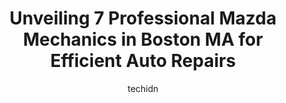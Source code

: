 ---
layout: ampstory
image: https://images.unsplash.com/photo-1617814065893-00757125efab?ixlib=rb-4.0.3&ixid=MnwxMjA3fDB8MHxwaG90by1wYWdlfHx8fGVufDB8fHx8&auto=format&fit=crop&w=640&h=853&q=80
author: techidn
featured: false
description: Experience the excellence of automotive service by visiting the 7 best Mazda Mechanic in Boston MA, USA. With their expertise, attention to detail, and commitment to customer satisfaction, y
title: Unveiling 7 Professional Mazda Mechanics in Boston MA for Efficient Auto Repairs
cover:
   title: Unveiling 7 Professional Mazda Mechanics in Boston MA for Efficient Auto Repairs
   subtitle: Rickpate
   background: https://images.unsplash.com/photo-1617814065893-00757125efab?ixlib=rb-4.0.3&ixid=MnwxMjA3fDB8MHxwaG90by1wYWdlfHx8fGVufDB8fHx8&auto=format&fit=crop&w=640&h=853&q=80

pages: 
 - layout: thirds
   top: <h1>#1 1st Class Auto Body</h1>
   bottom: "<p>Great experience! Amazing customer service. Mechanical and autobody repairs that were done perfectly. The car runs better than it did before I gave it to them!</p>"
   background: https://www.knot35.com/toplist/wp-content/uploads/2023/06/best-mazda-mechanic-1-in-boston-ma-1685839947.jpeg
   backgroundblur: true
 - layout: thirds
   top: <h1>#2 Frans Auto Repair</h1>
   bottom: "<p>43 Preble St, South Boston, MA 02127, United States</p>"
   background: https://www.knot35.com/toplist/wp-content/uploads/2023/06/best-mazda-mechanic-2-in-boston-ma-1685839947.jpeg
   cta:
      link: https://www.knot35.com/toplist/unveiling-7-professional-mazda-mechanics-in-boston-ma-for-efficient-auto-repairs/
      text: Unveiling 7 Professional Mazda Mechanics in Boston MA for Efficient Auto Repairs
 - layout: thirds
   top: <h1>#3 Swedish Motors</h1>
   bottom: "<p>1090 Commonwealth Ave, Boston, MA 02215, United States</p>"
   background: https://www.knot35.com/toplist/wp-content/uploads/2023/06/best-mazda-mechanic-3-in-boston-ma-1685839947.jpeg
   cta:
      link: https://www.knot35.com/toplist/unveiling-7-professional-mazda-mechanics-in-boston-ma-for-efficient-auto-repairs/
      text: Unveiling 7 Professional Mazda Mechanics in Boston MA for Efficient Auto Repairs
 - layout: thirds
   top: <h1>#4 A To Z Auto Repair Inc</h1>
   bottom: "<p>24 Shetland St, Boston, MA 02119, United States</p>"
   background: https://images.unsplash.com/photo-1462556791646-c201b8241a94?ixlib=rb-4.0.3&ixid=MnwxMjA3fDB8MHxwaG90by1wYWdlfHx8fGVufDB8fHx8&auto=format&fit=crop&w=640&h=853&q=80
   cta:
      link: https://www.knot35.com/toplist/unveiling-7-professional-mazda-mechanics-in-boston-ma-for-efficient-auto-repairs/
      text: Unveiling 7 Professional Mazda Mechanics in Boston MA for Efficient Auto Repairs
 - layout: thirds
   top: <h1>#5 Mass Motor Services Inc</h1>
   bottom: "<p>209 Boston St, Dorchester, MA 02125, United States</p>"
   background: https://images.unsplash.com/photo-1522441815192-d9f04eb0615c?ixlib=rb-4.0.3&ixid=MnwxMjA3fDB8MHxwaG90by1wYWdlfHx8fGVufDB8fHx8&auto=format&fit=crop&w=640&h=853&q=80
   cta:
      link: https://www.knot35.com/toplist/unveiling-7-professional-mazda-mechanics-in-boston-ma-for-efficient-auto-repairs/
      text: Unveiling 7 Professional Mazda Mechanics in Boston MA for Efficient Auto Repairs
 - layout: thirds
   top: <h1>#6 Boston Auto Experts</h1>
   bottom: "<p>446C Western Ave, Boston, MA 02135, United States</p>"
   background: https://images.unsplash.com/photo-1488554378835-f7acf46e6c98?ixlib=rb-4.0.3&ixid=MnwxMjA3fDB8MHxwaG90by1wYWdlfHx8fGVufDB8fHx8&auto=format&fit=crop&w=640&h=853&q=80
   cta:
      link: https://www.knot35.com/toplist/unveiling-7-professional-mazda-mechanics-in-boston-ma-for-efficient-auto-repairs/
      text: Unveiling 7 Professional Mazda Mechanics in Boston MA for Efficient Auto Repairs
 - layout: thirds
   top: <h1>#7 Cars R us Of Boston</h1>
   bottom: "<p>1154 Morrissey Blvd, Dorchester, MA 02122, United States</p>"
   background: https://images.unsplash.com/photo-1489694553447-4c9339da310d?ixlib=rb-4.0.3&ixid=MnwxMjA3fDB8MHxwaG90by1wYWdlfHx8fGVufDB8fHx8&auto=format&fit=crop&w=640&h=853&q=80
   cta:
      link: https://www.knot35.com/toplist/unveiling-7-professional-mazda-mechanics-in-boston-ma-for-efficient-auto-repairs/
      text: Unveiling 7 Professional Mazda Mechanics in Boston MA for Efficient Auto Repairs
 - layout: thirds
   middle: Continue reading...
   background: https://images.unsplash.com/photo-1552083974-186346191183?ixlib=rb-4.0.3&ixid=MnwxMjA3fDB8MHxwaG90by1wYWdlfHx8fGVufDB8fHx8&auto=format&fit=crop&w=640&h=853&q=80
   cta:
      link: https://www.knot35.com/toplist/unveiling-7-professional-mazda-mechanics-in-boston-ma-for-efficient-auto-repairs/
      text: Unveiling 7 Professional Mazda Mechanics in Boston MA for Efficient Auto Repairs
      
---